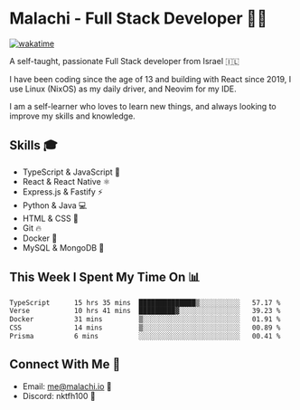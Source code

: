 # Malachi - Full Stack Developer 🚀🔥
[![wakatime](https://wakatime.com/badge/user/112ec769-e669-4b78-a46f-cf4343930741.svg)](https://wakatime.com/@112ec769-e669-4b78-a46f-cf4343930741)

A self-taught, passionate Full Stack developer from Israel 🇮🇱

I have been coding since the age of 13 and building with React since 2019, I use Linux (NixOS) as my daily driver, and Neovim for my IDE.

I am a self-learner who loves to learn new things, and always looking to improve my skills and knowledge.

## Skills 🎓
- TypeScript & JavaScript 💎
- React & React Native ⚛️
- Express.js & Fastify ⚡️
- Python & Java 💻
- HTML & CSS 🎨
- Git 🔥
- Docker 🐳
- MySQL & MongoDB 💾

## This Week I Spent My Time On 📊
<!--START_SECTION:waka-->

```txt
TypeScript      15 hrs 35 mins  ██████████████▒░░░░░░░░░░   57.17 %
Verse           10 hrs 41 mins  █████████▓░░░░░░░░░░░░░░░   39.23 %
Docker          31 mins         ▒░░░░░░░░░░░░░░░░░░░░░░░░   01.91 %
CSS             14 mins         ▒░░░░░░░░░░░░░░░░░░░░░░░░   00.89 %
Prisma          6 mins          ░░░░░░░░░░░░░░░░░░░░░░░░░   00.41 %
```

<!--END_SECTION:waka-->


## Connect With Me 📱
- Email: me@malachi.io 📧
- Discord: nktfh100 👾

